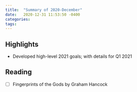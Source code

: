 ```yaml
---
title:  "Summary of 2020-December"
date:   2020-12-31 11:53:50 -0400
categories:
tags:
---
```

## Highlights
- Developed high-level 2021 goals; with details for Q1 2021


## Reading

- [ ] Fingerprints of the Gods by Graham Hancock

